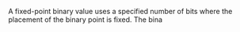 A fixed-point binary value uses a specified number of bits where the placement of the binary point is fixed.
The bina